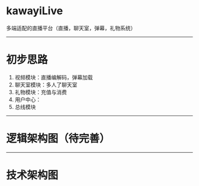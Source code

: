 # kawayiLive
多端适配的直播平台（直播，聊天室，弹幕，礼物系统）  

***
# 初步思路
  1. 视频模块：直播编解码，弹幕加载  
  2. 聊天室模块：多人了聊天室  
  3. 礼物模块：充值与消费  
  4. 用户中心：  
  4. 总线模块  
 ***
# 逻辑架构图（待完善）


***
# 技术架构图
  
